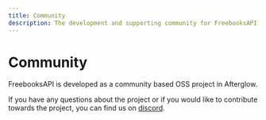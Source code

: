 ```yaml
---
title: Community
description: The development and supporting community for FreebooksAPI.
---
```


# Community

FreebooksAPI is developed as a community based OSS project in Afterglow.

If you have any questions about the project or if you would like to contribute
towards the project, you can find us on [discord](https://discord.gg/UmnzdPgn6g).
